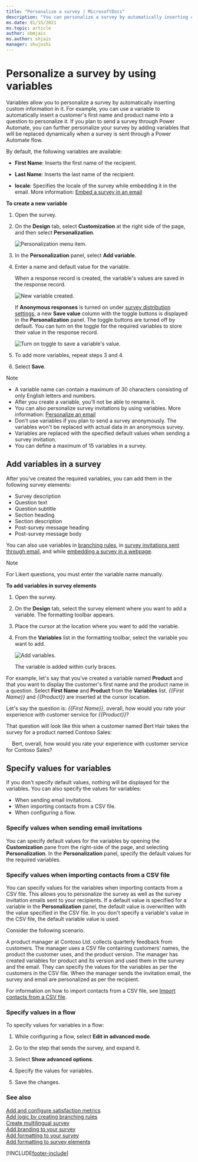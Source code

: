 ```yaml
---
title: "Personalize a survey | MicrosoftDocs"
description: "You can personalize a survey by automatically inserting custom information in it. This topic explains how to personalize a survey by using variables."
ms.date: 01/15/2021
ms.topic: article
author: sbmjais
ms.author: shjais
manager: shujoshi
---
```


# Personalize a survey by using variables

Variables allow you to personalize a survey by automatically inserting custom information in it. For example, you can use a variable to automatically insert a customer's first name and product name into a question to personalize it. If you plan to send a survey through Power Automate, you can further personalize your survey by adding variables that will be replaced dynamically when a survey is sent through a Power Automate flow.

By default, the following variables are available:

- **First Name**: Inserts the first name of the recipient.

- **Last Name**: Inserts the last name of the recipient.
    
- **locale**: Specifies the locale of the survey while embedding it in the email. More information: [Embed a survey in an email](send-survey-email.md#embed-a-survey-in-an-email)
       
**To create a new variable**

1. Open the survey.
       
2. On the **Design** tab, select **Customization** at the right side of the page, and then select **Personalization**.
    
    ![Personalization menu item.](media/personalization-button.png "Personalization menu item")
    
3. In the **Personalization** panel, select **Add variable**.
    
4. Enter a name and default value for the variable.

    When a response record is created, the variable's values are saved in the response record.

    ![New variable created.](media/new-survey-variable.png "New variable created")

    If **Anonymous responses** is turned on under [survey distribution settings](distribution-settings.md#participants), a new **Save value** column with the toggle buttons is displayed in the **Personalization** panel. The toggle buttons are turned off by default. You can turn on the toggle for the required variables to store their value in the response record.

    ![Turn on toggle to save a variable's value.](media/survey-variable-toggle.png "Turn on toggle to save a variable's value")
       
5. To add more variables, repeat steps 3 and 4.
    
5. Select **Save**.
    
> [!NOTE]
> - A variable name can contain a maximum of 30 characters consisting of only English letters and numbers.
> - After you create a variable, you'll not be able to rename it.
> - You can also personalize survey invitations by using variables. More information: [Personalize an email](send-survey-email.md#personalize-an-email)
> - Don't use variables if you plan to send a survey anonymously. The variables won't be replaced with actual data in an anonymous survey.
> - Variables are replaced with the specified default values when sending a survey invitation.
> - You can define a maximum of 15 variables in a survey.

## Add variables in a survey

After you've created the required variables, you can add them in the following survey elements:

- Survey description
- Question text
- Question subtitle
- Section heading
- Section description
- Post-survey message heading
- Post-survey message body

You can also use variables in [branching rules](create-branching-rule.md), in [survey invitations sent through email](send-survey-email.md), and while [embedding a survey in a webpage](embed-web-page.md).

> [!NOTE]
> For Likert questions, you must enter the variable name manually.

**To add variables in survey elements**

1. Open the survey.

2. On the **Design** tab, select the survey element where you want to add a variable. The formatting toolbar appears.

3. Place the cursor at the location where you want to add the variable.

4. From the **Variables** list in the formatting toolbar, select the variable you want to add.

    ![Add variables.](media/add-variable.png "Add variables")

    The variable is added within curly braces.

For example, let's say that you've created a variable named **Product** and that you want to display the customer's first name and the product name in a question. Select **First Name** and **Product** from the **Variables** list. *{{First Name}}* and *{{Product}}* are inserted at the cursor location.

Let's say the question is:
*{{First Name}}*, overall, how would you rate your experience with customer service for *{{Product}}*?

That question will look like this when a customer named Bert Hair takes the survey for a product named Contoso Sales:
    
&nbsp;&nbsp;&nbsp;&nbsp;Bert, overall, how would you rate your experience with customer service for Contoso Sales?

## Specify values for variables
    
If you don't specify default values, nothing will be displayed for the variables. You can also specify the values for variables:
    
- When sending email invitations.
- When importing contacts from a CSV file.
- When configuring a flow.

### Specify values when sending email invitations

You can specify default values for the variables by opening the **Customization** pane from the right-side of the page, and selecting **Personalization**. In the **Personalization** panel, specify the default values for the required variables.

### Specify values when importing contacts from a CSV file

You can specify values for the variables when importing contacts from a CSV file. This allows you to personalize the survey as well as the survey invitation emails sent to your recipients. If a default value is specified for a variable in the **Personalization** panel, the default value is overwritten with the value specified in the CSV file. In you don't specify a variable's value in the CSV file, the default variable value is used.

Consider the following scenario.

A product manager at Contoso Ltd. collects quarterly feedback from customers. The manager uses a CSV file containing customers’ names, the product the customer uses, and the product version. The manager has created variables for product and its version and used them in the survey and the email. They can specify the values for the variables as per the customers in the CSV file. When the manager sends the invitation email, the survey and email are personalized as per the recipient.

For information on how to import contacts from a CSV file, see [Import contacts from a CSV file](send-survey-email.md#import-contacts-from-a-csv-file).

### Specify values in a flow

To    specify values for variables in a flow:

1.    While configuring a flow, select **Edit in advanced mode**.

2. Go to the step that sends the survey, and expand it.

3.    Select **Show advanced options**.

4. Specify the values for variables.

5. Save the changes.

### See also
    
[Add and configure satisfaction metrics](satisfaction-metrics.md)<br>
[Add logic by creating branching rules](create-branching-rule.md)<br>
[Create multilingual survey](create-multilingual-survey.md)<br>
[Add branding to your survey](survey-branding.md)<br>
[Add formatting to your survey](survey-formatting.md)<br>
[Add formatting to survey elements](survey-text-format.md)


[!INCLUDE[footer-include](includes/footer-banner.md)]
